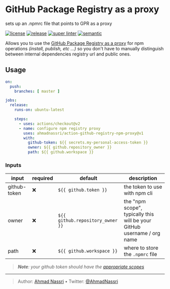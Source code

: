# GitHub Package Registry as a proxy

sets up an .npmrc file that points to GPR as a proxy

[![license][license-img]][license-url]
[![release][release-img]][release-url]
[![super linter][super-linter-img]][super-linter-url]
[![semantic][semantic-img]][semantic-url]

Allows you to use the [GitHub Package Registry as a proxy](https://github.blog/2019-09-11-proxying-packages-with-github-package-registry-and-other-updates/) for npm operations *(install, publish, etc ...)* so you don't have to manually distinguish between internal dependencies registry url and public ones.

## Usage

``` yaml
on:
  push:
    branches: [ master ]

jobs:
  release:
    runs-on: ubuntu-latest

    steps:
      - uses: actions/checkout@v2
      - name: configure npm registry proxy
        uses: ahmadnassri/action-github-registry-npm-proxy@v1
        with:
          github-token: ${{ secrets.my-personal-access-token }}
          owner: ${{ github.repository_owner }}
          path: ${{ github.workspace }}
```

### Inputs

| input        | required | default                          | description                                                             |
|--------------|----------|----------------------------------|-------------------------------------------------------------------------|
| github-token | ❌        | `${{ github.token }}`            | the token to use with npm cli                                           |
| owner        | ❌        | `${{ github.repository_owner }}` | the "npm scope", typically this will be your GitHub username / org name |
| path         | ❌        | `${{ github.workspace }} `       | where to store the `.npmrc` file                                        |

> ***Note**: your github token should have the [appropriate scopes](https://docs.github.com/en/packages/guides/about-github-container-registry#about-scopes-and-permissions-for-github-container-registry)*

----
> Author: [Ahmad Nassri](https://www.ahmadnassri.com/) &bull;
> Twitter: [@AhmadNassri](https://twitter.com/AhmadNassri)

[license-url]: LICENSE
[license-img]: https://badgen.net/github/license/ahmadnassri/action-github-registry-npm-proxy

[release-url]: https://github.com/ahmadnassri/action-github-registry-npm-proxy/releases
[release-img]: https://badgen.net/github/release/ahmadnassri/action-github-registry-npm-proxy

[super-linter-url]: https://github.com/ahmadnassri/action-github-registry-npm-proxy/actions?query=workflow%3Asuper-linter
[super-linter-img]: https://github.com/ahmadnassri/action-github-registry-npm-proxy/workflows/super-linter/badge.svg

[semantic-url]: https://github.com/ahmadnassri/action-github-registry-npm-proxy/actions?query=workflow%3Arelease
[semantic-img]: https://badgen.net/badge/📦/semantically%20released/blue

